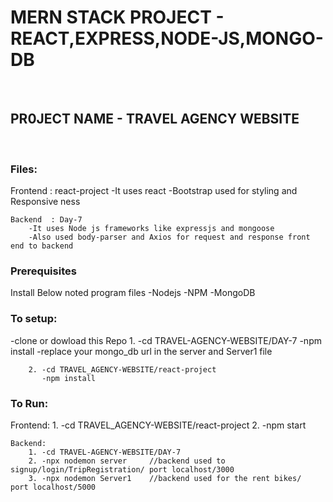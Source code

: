 <h1>MERN STACK PROJECT - REACT,EXPRESS,NODE-JS,MONGO-DB</h1><br/>


<h2>PR0JECT NAME - TRAVEL AGENCY WEBSITE</h2><br/>

<h3>Files:</h3>
    Frontend : react-project
        -It uses react 
        -Bootstrap used for styling and Responsive ness

    Backend  : Day-7
        -It uses Node js frameworks like expressjs and mongoose
        -Also used body-parser and Axios for request and response front end to backend 

        

<h3>Prerequisites</h3>
    Install Below  noted program files
        -Nodejs
        -NPM
        -MongoDB 


<h3>To setup:</h3>
    -clone or dowload this Repo
        1. -cd TRAVEL-AGENCY-WEBSITE/DAY-7
           -npm install
           -replace your mongo_db url in the server and Server1 file

        2. -cd TRAVEL_AGENCY-WEBSITE/react-project
           -npm install


<h3>To Run:</h3>
    Frontend:
        1. -cd TRAVEL_AGENCY-WEBSITE/react-project
        2. -npm start

    Backend:
        1. -cd TRAVEL-AGENCY-WEBSITE/DAY-7
        2. -npx nodemon server     //backend used to signup/login/TripRegistration/ port localhost/3000
        3. -npx nodemon Server1    //backend used for the rent bikes/  port localhost/5000


    
